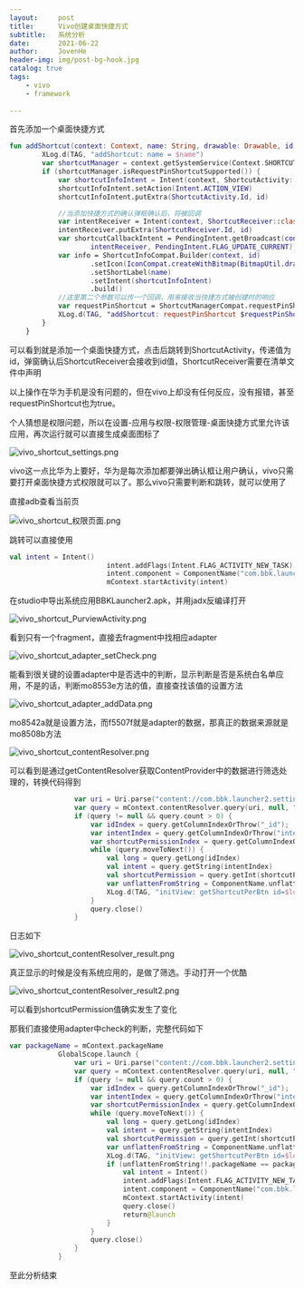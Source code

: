 ```yaml
---
layout:     post
title:      Vivo创建桌面快捷方式
subtitle:   系统分析
date:       2021-06-22
author:     JovenHe
header-img: img/post-bg-hook.jpg
catalog: true
tags:
    - vivo
	- framework
    
---
```


首先添加一个桌面快捷方式

```kotlin
fun addShortcut(context: Context, name: String, drawable: Drawable, id: String) {
        XLog.d(TAG, "addShortcut: name = $name")
        var shortcutManager = context.getSystemService(Context.SHORTCUT_SERVICE) as ShortcutManager
        if (shortcutManager.isRequestPinShortcutSupported()) {
            var shortcutInfoIntent = Intent(context, ShortcutActivity::class.java);
            shortcutInfoIntent.setAction(Intent.ACTION_VIEW)
            shortcutInfoIntent.putExtra(ShortcutActivity.Id, id)

            //当添加快捷方式的确认弹框确认后，将被回调
            var intentReceiver = Intent(context, ShortcutReceiver::class.java)
            intentReceiver.putExtra(ShortcutReceiver.Id, id)
            var shortcutCallbackIntent = PendingIntent.getBroadcast(context, 0,
                    intentReceiver, PendingIntent.FLAG_UPDATE_CURRENT);
            var info = ShortcutInfoCompat.Builder(context, id)
                    .setIcon(IconCompat.createWithBitmap(BitmapUtil.drawable2Bitmap(drawable)))
                    .setShortLabel(name)
                    .setIntent(shortcutInfoIntent)
                    .build()
            //这里第二个参数可以传一个回调，用来接收当快捷方式被创建时的响应
            var requestPinShortcut = ShortcutManagerCompat.requestPinShortcut(context, info, shortcutCallbackIntent.intentSender)
            XLog.d(TAG, "addShortcut: requestPinShortcut $requestPinShortcut")
        }
    }
```

可以看到就是添加一个桌面快捷方式，点击后跳转到ShortcutActivity，传递值为id，弹窗确认后ShortcutReceiver会接收到id值，ShortcutReceiver需要在清单文件中声明

以上操作在华为手机是没有问题的，但在vivo上却没有任何反应，没有报错，甚至requestPinShortcut也为true。

个人猜想是权限问题，所以在设置-应用与权限-权限管理-桌面快捷方式里允许该应用，再次运行就可以直接生成桌面图标了

![vivo_shortcut_settings.png](https://i.loli.net/2021/06/24/8abnJ7Lv9YluUXI.jpg)

vivo这一点比华为上要好，华为是每次添加都要弹出确认框让用户确认，vivo只需要打开桌面快捷方式权限就可以了。那么vivo只需要判断和跳转，就可以使用了

直接adb查看当前页

![vivo_shortcut_权限页面.png](https://i.loli.net/2021/06/24/7pbym8TnsLR5z3I.jpg)

跳转可以直接使用

```kotlin
val intent = Intent()
                        intent.addFlags(Intent.FLAG_ACTIVITY_NEW_TASK)
                        intent.component = ComponentName("com.bbk.launcher2", "com.bbk.launcher2.installshortcut.PurviewActivity")
                        mContext.startActivity(intent)
```

在studio中导出系统应用BBKLauncher2.apk，并用jadx反编译打开

![vivo_shortcut_PurviewActivity.png](https://i.loli.net/2021/06/24/UlYV3F9EpmNaKOc.jpg)

看到只有一个fragment，直接去fragment中找相应adapter

![vivo_shortcut_adapter_setCheck.png](https://i.loli.net/2021/06/24/X157rPLdyU8FAbi.jpg)

能看到很关键的设置adapter中是否选中的判断，显示判断是否是系统白名单应用，不是的话，判断mo8553e方法的值，直接查找该值的设置方法

![vivo_shortcut_adapter_addData.png](https://i.loli.net/2021/06/24/7yKnz1gGu8HFYkW.jpg)

mo8542a就是设置方法，而f5507f就是adapter的数据，那真正的数据来源就是mo8508b方法

![vivo_shortcut_contentResolver.png](https://i.loli.net/2021/06/24/EvVOIGoNuQm8r1X.jpg)

可以看到是通过getContentResolver获取ContentProvider中的数据进行筛选处理的，转换代码得到

```kotlin
                var uri = Uri.parse("content://com.bbk.launcher2.settings/favorites")
                var query = mContext.contentResolver.query(uri, null, " itemType = ?", arrayOf("30"), null);
                if (query != null && query.count > 0) {
                    var idIndex = query.getColumnIndexOrThrow("_id");
                    var intentIndex = query.getColumnIndexOrThrow("intent");
                    var shortcutPermissionIndex = query.getColumnIndexOrThrow("shortcutPermission");
                    while (query.moveToNext()) {
                        val long = query.getLong(idIndex)
                        val intent = query.getString(intentIndex)
                        val shortcutPermission = query.getInt(shortcutPermissionIndex)
                        var unflattenFromString = ComponentName.unflattenFromString(intent)
                        XLog.d(TAG, "initView: getShortcutPerBtn id=$long packageName= ${unflattenFromString!!.packageName} shortcutPermission= $shortcutPermission")
                    }
                    query.close()
                }
```

日志如下

![vivo_shortcut_contentResolver_result.png](https://i.loli.net/2021/06/24/ywhqQMOsUdEj1Nk.jpg)

真正显示的时候是没有系统应用的，是做了筛选。手动打开一个优酷

![vivo_shortcut_contentResolver_result2.png](https://i.loli.net/2021/06/24/aPgRumX2wzHKnpt.jpg)

可以看到shortcutPermission值确实发生了变化

那我们直接使用adapter中check的判断，完整代码如下

```kotlin
var packageName = mContext.packageName
            GlobalScope.launch {
                var uri = Uri.parse("content://com.bbk.launcher2.settings/favorites")
                var query = mContext.contentResolver.query(uri, null, " itemType = ?", arrayOf("30"), null);
                if (query != null && query.count > 0) {
                    var idIndex = query.getColumnIndexOrThrow("_id");
                    var intentIndex = query.getColumnIndexOrThrow("intent");
                    var shortcutPermissionIndex = query.getColumnIndexOrThrow("shortcutPermission");
                    while (query.moveToNext()) {
                        val long = query.getLong(idIndex)
                        val intent = query.getString(intentIndex)
                        val shortcutPermission = query.getInt(shortcutPermissionIndex)
                        var unflattenFromString = ComponentName.unflattenFromString(intent)
                        XLog.d(TAG, "initView: getShortcutPerBtn id=$long packageName= ${unflattenFromString!!.packageName} shortcutPermission= $shortcutPermission")
                        if (unflattenFromString!!.packageName == packageName && shortcutPermission != 0 && shortcutPermission != 16){
                            val intent = Intent()
                            intent.addFlags(Intent.FLAG_ACTIVITY_NEW_TASK)
                            intent.component = ComponentName("com.bbk.launcher2", "com.bbk.launcher2.installshortcut.PurviewActivity")
                            mContext.startActivity(intent)
                            query.close()
                            return@launch
                        }
                    }
                    query.close()
                }
            }
```

至此分析结束